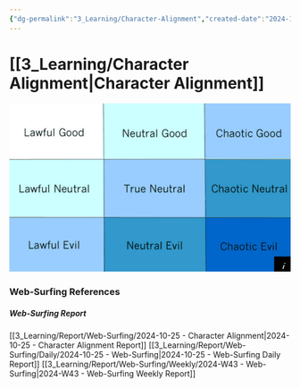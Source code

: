 ```yaml
---
{"dg-permalink":"3_Learning/Character-Alignment","created-date":"2024-10-25 11:30:17 am","date":"2024-10-25","type":"web-surfing","tags":["web-surfing"],"aliases":null,"img":"![Utilities/Images/Pasted image 20241024091955.jpeg|100](/img/user/Utilities/Images/Pasted%20image%2020241024091955.jpeg)","dg-publish":true,"permalink":"/3_Learning/Character-Alignment/","dgPassFrontmatter":true,"noteIcon":"1"}
---
```



# [[3_Learning/Character Alignment\|Character Alignment]]
![Utilities/Images/Pasted image 20241024091955.jpeg](/img/user/Utilities/Images/Pasted%20image%2020241024091955.jpeg)
























### Web-Surfing References
##### Web-Surfing Report
[[3_Learning/Report/Web-Surfing/2024-10-25 - Character Alignment\|2024-10-25 - Character Alignment Report]]
[[3_Learning/Report/Web-Surfing/Daily/2024-10-25 - Web-Surfing\|2024-10-25 - Web-Surfing Daily Report]]
[[3_Learning/Report/Web-Surfing/Weekly/2024-W43 - Web-Surfing\|2024-W43 - Web-Surfing Weekly Report]]

